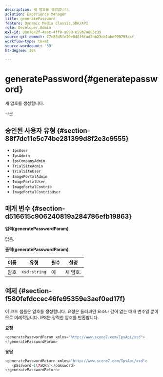 ```yaml
---
description: 새 암호를 생성합니다.
solution: Experience Manager
title: generatePassword
feature: Dynamic Media Classic,SDK/API
role: Developer,Admin
exl-id: 80e7642f-4aec-4ff0-a090-e59b7a065c39
source-git-commit: 77c88d5fe20e048f6fad2bb23cb1abe090793acf
workflow-type: tm+mt
source-wordcount: '59'
ht-degree: 16%

---
```


# generatePassword{#generatepassword}

새 암호를 생성합니다.

구문

## 승인된 사용자 유형 {#section-88f7dc11e5c74be281399d8f2e3c9555}

* `IpsUser`
* `IpsAdmin`
* `IpsCompanyAdmin`
* `TrialSiteAdmin`
* `TrialSiteUser`
* `ImagePortalAdmin`
* `ImagePortalUser`
* `ImagePortalContrib`
* `ImagePortalContribUser`

## 매개 변수 {#section-d516615c906240819a284786efb19863}

**입력(generatePasswordParam)**

없음.

**출력(generatePasswordParam)**

| 이름 | 유형 | 필수 | 설명 |
|---|---|---|---|
| 암호 | `xsd:string` | 예 | 새 암호. |

## 예제 {#section-f580fefdccec46fe95359e3aef0ed17f}

이 코드 샘플은 암호를 생성합니다. 요청은 둘러싸인 요소나 값이 없는 매개 변수일 뿐이므로 이례적입니다. IPS는 강력한 암호를 반환합니다.

**요청**

```java
<generatePasswordParam xmlns="http://www.scene7.com/IpsApi/xsd">
</generatePasswordParam>
```

**응답**

```java
<generatePasswordReturn xmlns="http://www.scene7.com/IpsApi/xsd">
   <password>1\7aQRn]</password>
</generatePasswordReturn>
```
